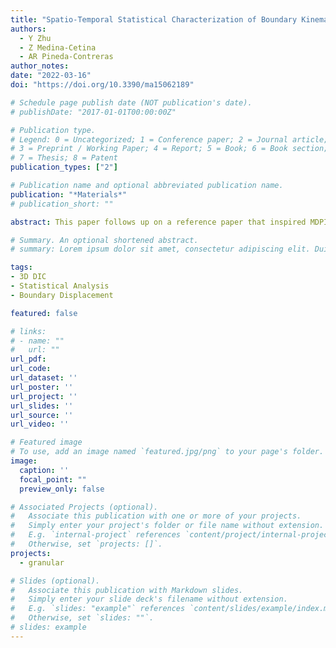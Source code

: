 ```yaml
---
title: "Spatio-Temporal Statistical Characterization of Boundary Kinematic Phenomena of Triaxial Sand Specimens"
authors:
  - Y Zhu
  - Z Medina-Cetina
  - AR Pineda-Contreras
author_notes:
date: "2022-03-16"
doi: "https://doi.org/10.3390/ma15062189"

# Schedule page publish date (NOT publication's date).
# publishDate: "2017-01-01T00:00:00Z"

# Publication type.
# Legend: 0 = Uncategorized; 1 = Conference paper; 2 = Journal article;
# 3 = Preprint / Working Paper; 4 = Report; 5 = Book; 6 = Book section;
# 7 = Thesis; 8 = Patent
publication_types: ["2"]

# Publication name and optional abbreviated publication name.
publication: "*Materials*"
# publication_short: ""

abstract: This paper follows up on a reference paper that inspired MDPI’s Topic “Stochastic Geomechanics From Experimentation to Forward Modeling”, where global and local deformation effects on sand specimens are fully described from high resolution boundary displacement fields, and supported by its experimental database, which is open to the scientific community for further study. This paper introduces the use of spatio-temporal statistics from a subset of such an experimental database to characterize the specimens’ spatio-temporal displacement fields, populated by repeating a set of triaxial compression tests on drained, dry, vacuum-consolidated sand specimens, tested under similar experimentally controlled conditions. A three-dimensional digital image correlation (3D-DIC) technique was used to measure the specimens’ boundary displacement fields throughout the course of shearing under axial compression. Spatio-temporal first- and second-order statistics were computed for different data dimensionality conditions (0D, 0D-T, 1D-T, 3D-T) to identify and characterize the dominant failure mechanisms across different testing specimens. This allowed us to quantify localization phenomena’s spatio-temporal uncertainty. Results show that the uncertainty captured along the deformation process across different dimensionality conditions can be directly associated with different failure mechanisms, including localization patterns, such as the onset and evolution of shear, compression, and expansion bands. These spatio-temporal observations show the dependencies between locally distinctive displacement regions over a specimen’s surface, and across different times during a specimen’s shearing process. Results of this work provide boundary spatio-temporal statistics of experimental evidence in sands, which sets the basis for the development of research on the numerical simulation of sand’s constitutive behavior. Moreover, it allows to add a new understanding on the effect of uncertainty on the mechanistic interpretation of sands’ kinematic phenomena.

# Summary. An optional shortened abstract.
# summary: Lorem ipsum dolor sit amet, consectetur adipiscing elit. Duis posuere tellus ac convallis placerat. Proin tincidunt magna sed ex sollicitudin condimentum.

tags:
- 3D DIC
- Statistical Analysis
- Boundary Displacement

featured: false

# links:
# - name: ""
#   url: ""
url_pdf: 
url_code: 
url_dataset: ''
url_poster: ''
url_project: ''
url_slides: ''
url_source: ''
url_video: ''

# Featured image
# To use, add an image named `featured.jpg/png` to your page's folder. 
image:
  caption: ''
  focal_point: ""
  preview_only: false

# Associated Projects (optional).
#   Associate this publication with one or more of your projects.
#   Simply enter your project's folder or file name without extension.
#   E.g. `internal-project` references `content/project/internal-project/index.md`.
#   Otherwise, set `projects: []`.
projects: 
  - granular

# Slides (optional).
#   Associate this publication with Markdown slides.
#   Simply enter your slide deck's filename without extension.
#   E.g. `slides: "example"` references `content/slides/example/index.md`.
#   Otherwise, set `slides: ""`.
# slides: example
---
```


<!-- {{% callout note %}}
Click the *Cite* button above to demo the feature to enable visitors to import publication metadata into their reference management software.
{{% /callout %}}

{{% callout note %}}
Create your slides in Markdown - click the *Slides* button to check out the example.
{{% /callout %}}

Supplementary notes can be added here, including [code, math, and images](https://wowchemy.com/docs/writing-markdown-latex/). -->

